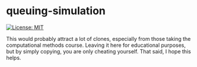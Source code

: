 # queuing-simulation
[![License: MIT](https://img.shields.io/badge/License-MIT-yellow.svg)](https://opensource.org/licenses/MIT)

This would probably attract a lot of clones, especially from those taking the computational methods course. Leaving it here for educational purposes,
but by simply copying, you are only cheating yourself.
That said, I hope this helps.
